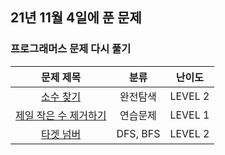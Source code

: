 ## 21년 11월 4일에 푼 문제

### 프로그래머스 문제 다시 풀기
|문제 제목|분류|난이도|
|:---:|:---:|:---:|
|[소수 찾기](https://programmers.co.kr/learn/courses/30/lessons/42839)|완전탐색|LEVEL 2|
|[제일 작은 수 제거하기](https://programmers.co.kr/learn/courses/30/lessons/12935)|연습문제|LEVEL 1|
|[타겟 넘버](https://programmers.co.kr/learn/courses/30/lessons/43165)|DFS, BFS|LEVEL 2|
